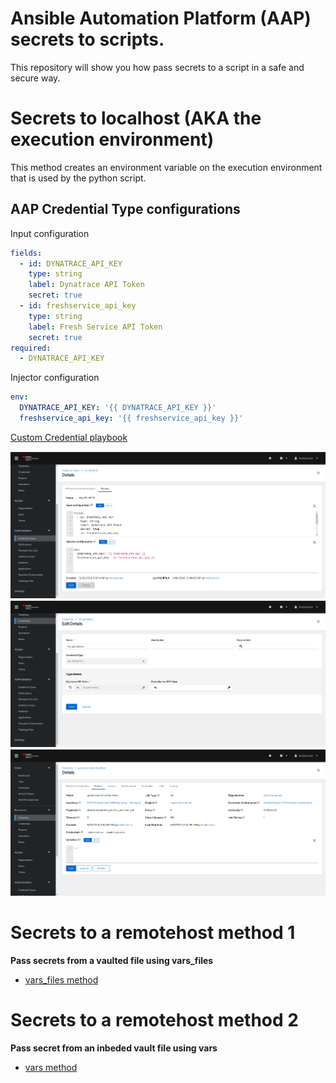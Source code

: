 Ansible Automation Platform (AAP) secrets to scripts.
=========

This repository will show you how pass secrets to a script in a safe and secure way.

Secrets to localhost (AKA the execution environment)
=========

This method creates an environment variable on the execution environment that is used by the python script.

AAP Credential Type configurations
------------
Input configuration
```yaml
fields:
  - id: DYNATRACE_API_KEY
    type: string
    label: Dynatrace API Token
    secret: true
  - id: freshservice_api_key
    type: string
    label: Fresh Service API Token
    secret: true
required:
  - DYNATRACE_API_KEY
```
Injector configuration
```yaml
env:
  DYNATRACE_API_KEY: '{{ DYNATRACE_API_KEY }}'
  freshservice_api_key: '{{ freshservice_api_key }}'
```
[Custom Credential playbook]( https://github.com/ericcames/aap.secrets-scripts/blob/main/playbooks/python_secrets_localhost.yml "Custom Credential playbook")

![alt text](https://github.com/ericcames/aap.secrets-scripts/blob/main/images/customcredentialtype.png "Credential Type")
![alt text](https://github.com/ericcames/aap.secrets-scripts/blob/main/images/customcredential.png "Credential")
![alt text](https://github.com/ericcames/aap.secrets-scripts/blob/main/images/template_credential.png "Template")

Secrets to a remotehost method 1
=========

**Pass secrets from a vaulted file using vars_files**
- [vars_files method]( https://github.com/ericcames/aap.secrets-scripts/blob/main/playbooks/python_secrets_remotehost_method_1.yml "var_files method")

Secrets to a remotehost method 2
=========

**Pass secret from an inbeded vault file using vars**
- [vars method]( https://github.com/ericcames/aap.secrets-scripts/blob/main/playbooks/python_secrets_remotehost_method_2.yml "vars method")